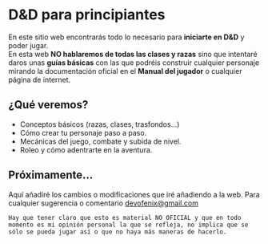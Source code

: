 # **D&D para principiantes**

En este sitio web encontrarás todo lo necesario para **iniciarte en D&D** y poder jugar.  
En esta web **NO hablaremos de todas las clases y razas** sino que intentaré daros unas **guías básicas** con las que podréis construir cualquier personaje mirando la documentación oficial en el **Manual del jugador** o cualquier página de internet.

## ¿Qué veremos?

* Conceptos básicos (razas, clases, trasfondos...)
* Cómo crear tu personaje paso a paso.
* Mecánicas del juego, combate y subida de nivel.
* Roleo y cómo adentrarte en la aventura.

## Próximamente... 

Aquí añadiré los cambios o modificaciones que iré añadiendo a la web.
Para cualquier sugerencia o comentario devofenix@gmail.com
    
`Hay que tener claro que esto es material NO OFICIAL y que en todo momento es mi opinión personal la que se refleja, no implica que se sólo se pueda jugar así o que no haya más maneras de hacerlo.`